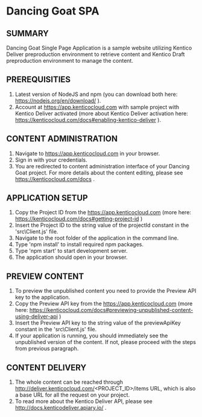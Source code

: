 # Dancing Goat SPA

## SUMMARY

Dancing Goat Single Page Application is a sample website utilizing Kentico Deliver preproduction environment to retrieve content and Kentico Draft preproduction environment to manage the content.

## PREREQUISITIES

1. Latest version of NodeJS and npm (you can download both here: https://nodejs.org/en/download/ ).
2. Account at https://app.kenticocloud.com with sample project with Kentico Deliver activated (more about Kentico Deliver activation here: https://kenticocloud.com/docs#enabling-kentico-deliver ).

## CONTENT ADMINISTRATION

1. Navigate to https://app.kenticocloud.com in your browser.
2. Sign in with your credentials.
3. You are redirected to content administration interface of your Dancing Goat project. For more details about the content editing, please see https://kenticocloud.com/docs .

## APPLICATION SETUP

1. Copy the Project ID from the https://app.kenticocloud.com (more here: https://kenticocloud.com/docs#getting-project-id ) 
2. Insert the Project ID to the string value of the projectId constant in the 'src\Client.js' file. 
2. Navigate to the root folder of the application in the command line.
3. Type 'npm install' to install required npm packages.
4. Type 'npm start' to start development server.
5. The application should open in your browser.

## PREVIEW CONTENT

1. To preview the unpublished content you need to provide the Preview API key to the application.
2. Copy the Preview API key from the https://app.kenticocloud.com (more here: https://kenticocloud.com/docs#previewing-unpublished-content-using-deliver-api ) 
3. Insert the Preview API key to the string value of the previewApiKey constant in the 'src\Client.js' file.
4. If your application is running, you should immediately  see the unpublished version of the content. If not, please proceed with the steps from previous paragraph.

## CONTENT DELIVERY

1. The whole content can be reached through http://deliver.kenticocloud.com/<PROJECT_ID>/items URL, which is also a base URL for all the request on your project.
2. To read more about the Kentico Deliver API, please see http://docs.kenticodeliver.apiary.io/ .
